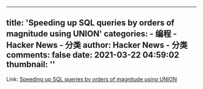 
---
title: 'Speeding up SQL queries by orders of magnitude using UNION'
categories: 
    - 编程
    - Hacker News - 分类
author: Hacker News - 分类
comments: false
date: 2021-03-22 04:59:02
thumbnail: ''
---

<div>   
Link: <a href="https://www.foxhound.systems/blog/sql-performance-with-union/"> Speeding up SQL queries by orders of magnitude using UNION </a>  
</div>
            